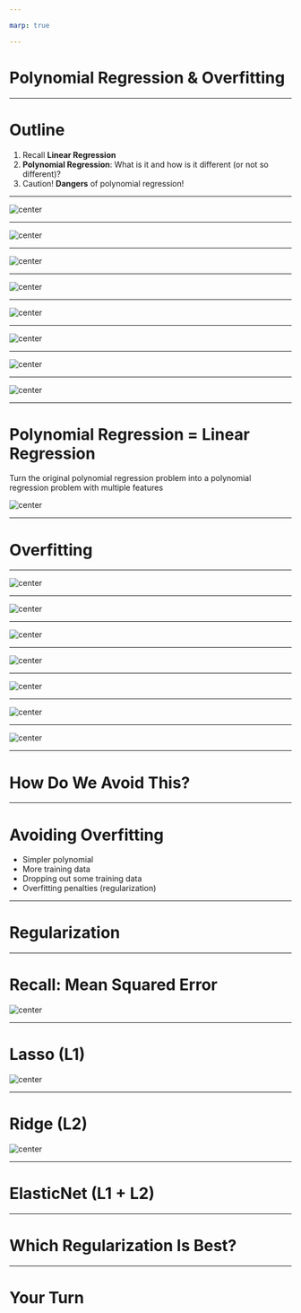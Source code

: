 ```yaml
---

marp: true

---
```


<style>
img[alt~="center"] {
  display: block;
  margin: 0 auto;
}
</style>

# Polynomial Regression & Overfitting

---

# Outline

1.  Recall **Linear Regression**
1.  **Polynomial Regression**: What is it and how is it different (or not so different)?
1.  Caution! **Dangers** of polynomial regression!

---

![center](res/polynomialregression1.gif)

<!--
We have seen linear regression and have implemented it using scikit-learn. We found the line of best fit using optimizers such as gradient descent. Though linear regression can be a powerful predictive tool, it isn't appropriate for all types of regression problems.

* Image name: res/polynomialregression1.gif
  * Repo link: https://github.com/google/applied-machine-learning-intensive/tree/master/content/03_regression/04_polynomial_regression/res/polynomialregression1.gif
  * Source https://github.com/google/applied-machine-learning-intensive/tree/master/content/03_regression/04_polynomial_regression/res/polynomialregression1.gif by Author Google LLC under License Copyright [2020] Google LLC.
-->

---

![center](res/polynomialregression2.png)

<!--
Take a look at this dataset for a few seconds. See if you can find a good spot to place a line.

* Image name: res/polynomialregression2.png
  * Repo link: https://github.com/google/applied-machine-learning-intensive/tree/master/content/03_regression/04_polynomial_regression/res/polynomialregression2.png
  * Source https://github.com/google/applied-machine-learning-intensive/tree/master/content/03_regression/04_polynomial_regression/res/polynomialregression2.png by Author Google LLC under License Copyright [2020] Google LLC.
-->

---

![center](res/polynomialregression3.png)

<!--
This is the line that the closed form of linear regression would create. It doesn't look like a very good fit, does it? The R-squared score for this line is actually 0.228.

* Image name: res/polynomialregression3.png
  * Repo link: https://github.com/google/applied-machine-learning-intensive/tree/master/content/03_regression/04_polynomial_regression/res/polynomialregression3.png
  * Source https://github.com/google/applied-machine-learning-intensive/tree/master/content/03_regression/04_polynomial_regression/res/polynomialregression3.png by Author Google LLC under License Copyright [2020] Google LLC.
-->

---

![center](res/polynomialregression4.png)

<!--
We can see that if we introduce a polynomial line (in this case, a 2nd degree polynomial), we get a much better looking fit. The R-squared score is now 0.790.

* Image name: res/polynomialregression4.png
  * Repo link: https://github.com/google/applied-machine-learning-intensive/tree/master/content/03_regression/04_polynomial_regression/res/polynomialregression4.png
  * Source https://github.com/google/applied-machine-learning-intensive/tree/master/content/03_regression/04_polynomial_regression/res/polynomialregression4.png by Author Google LLC under License Copyright [2020] Google LLC.
-->

---

![center](res/polynomialregression5.png)

<!--
Here are a few examples of polynomial equations. The topmost is the linear equation we are used to. The next is commonly called a quadratic equation. The third is a cubic equation. The number of factors you can add to the equation is theoretically unbounded, though you'll pay a computational expense for polynomials of higher degree and also increase the risk of overfitting. We'll get to that soon.

* Image name: res/polynomialregression5.png
  * Repo link: https://github.com/google/applied-machine-learning-intensive/tree/master/content/03_regression/04_polynomial_regression/res/polynomialregression5.png
  * Source https://github.com/google/applied-machine-learning-intensive/tree/master/content/03_regression/04_polynomial_regression/res/polynomialregression5.png by Author Google LLC under License Copyright [2020] Google LLC.
-->

---

![center](res/polynomialregression6.png)

<!--
@Exercise (3 minutes) {
Ask students to turn to a partner next to them and discuss the two questions on the slide.
}

* Image name: res/polynomialregression6.png
  * Repo link: https://github.com/google/applied-machine-learning-intensive/tree/master/content/03_regression/04_polynomial_regression/res/polynomialregression6.png
  * Source https://github.com/google/applied-machine-learning-intensive/tree/master/content/03_regression/04_polynomial_regression/res/polynomialregression6.png by Author Google LLC under License Copyright [2020] Google LLC.
-->

---

![center](res/polynomialregression7.png)

<!--
This dataset was actually randomly generated based on a polynomial equation with some random noise. You can see the original polynomial line drawn in green on the chart. Our predicted line in red isn't perfect by any means. You can see a much sharper slope at both ends, but it is still better than a straight-line fit.

* Image name: res/polynomialregression7.png
  * Repo link: https://github.com/google/applied-machine-learning-intensive/tree/master/content/03_regression/04_polynomial_regression/res/polynomialregression7.png
  * Source https://github.com/google/applied-machine-learning-intensive/tree/master/content/03_regression/04_polynomial_regression/res/polynomialregression7.png by Author Google LLC under License Copyright [2020] Google LLC.
-->

---

![center](res/polynomialregression8.png)

<!--
If we understand the process behind polynomial regression, we can see that it is not so different from linear regression. Ultimately, in order to reduce error in our model, we are still attempting to find the most accurate weights and biases we can find.

* Image name: res/polynomialregression8.png
  * Repo link: https://github.com/google/applied-machine-learning-intensive/tree/master/content/03_regression/04_polynomial_regression/res/polynomialregression8.png
  * Source https://github.com/google/applied-machine-learning-intensive/tree/master/content/03_regression/04_polynomial_regression/res/polynomialregression8.png by Author Google LLC under License Copyright [2020] Google LLC.
-->

---

# Polynomial Regression = Linear Regression

Turn the original polynomial regression problem into a polynomial regression problem with multiple features

![center](res/polynomialregression19.png)

<!--
To find the weights and biases for a polynomial regression model, we recast the problem as a multivariate linear regression problem. Then we are able to use all the machinery we've already developed to "learn" the parameters.

* Image name: res/polynomialregression19.png
  * Repo link: https://github.com/google/applied-machine-learning-intensive/tree/master/content/03_regression/04_polynomial_regression/res/polynomialregression19.png
  * Source https://github.com/google/applied-machine-learning-intensive/tree/master/content/03_regression/04_polynomial_regression/res/polynomialregression19.png by Author Google LLC under License Copyright [2020] Google LLC.
-->

---

# Overfitting

<!--
We will now explore the potential dangers of using higher-order polynomial fits.
-->

---

![center](res/polynomialregression9.png)

<!--
What could possibly go wrong if we use a polynomial model to fit the following data? Brainstorm some ideas.

* Image name: res/polynomialregression9.png
  * Repo link: https://github.com/google/applied-machine-learning-intensive/tree/master/content/03_regression/04_polynomial_regression/res/polynomialregression9.png
  * Source https://github.com/google/applied-machine-learning-intensive/tree/master/content/03_regression/04_polynomial_regression/res/polynomialregression9.png by Author Google LLC under License Copyright [2020] Google LLC.
-->

---

![center](res/polynomialregression10.png)

<!--
*Pretend to throw one more data point into (B) in a region where the curve does not pass through (perhaps above the second valley).*

It is clear that (B) is not able to generalize to new data points.

* Image name: res/polynomialregression10.png
  * Repo link: https://github.com/google/applied-machine-learning-intensive/tree/master/content/03_regression/04_polynomial_regression/res/polynomialregression10.png
  * Source https://github.com/google/applied-machine-learning-intensive/tree/master/content/03_regression/04_polynomial_regression/res/polynomialregression10.png by Author Google LLC under License Copyright [2020] Google LLC.
-->

---

![center](res/polynomialregression11.jpg)

<!--
Let's think of overfitting by looking into clothing. Here, we have a person wearing a reasonably well-fitting shirt.

* Image name: res/polynomialregression11.jpg
  * Repo link: https://github.com/google/applied-machine-learning-intensive/tree/master/content/03_regression/04_polynomial_regression/res/polynomialregression11.jpg
  * Source https://unsplash.com/photos/q8U1YgBaRQk by Author NordWood Themes https://unsplash.com/@nordwood under License https://unsplash.com/license.
-->

---

![center](res/polynomialregression12.jpg)

<!--
Clothing can be a little more form-fitting, which reduces the number of people that it will fit. This is overfitting. You can think of it like a custom-tailored suit of armor that you could never lend to someone else.

* Image name: res/polynomialregression12.jpg
  * Repo link: https://github.com/google/applied-machine-learning-intensive/tree/master/content/03_regression/04_polynomial_regression/res/polynomialregression12.jpg
  * Source https://unsplash.com/photos/GDre1q4wEJk by Author Hugo L. Casanova https://unsplash.com/@hlcasan under License https://unsplash.com/license.
-->

---

![center](res/polynomialregression13.jpg)

<!--
There is the other extreme, where you make clothing so loose that just about anyone could wear it. This would be underfitting.

* Image name: res/polynomialregression13.jpg
  * Repo link: https://github.com/google/applied-machine-learning-intensive/tree/master/content/03_regression/04_polynomial_regression/res/polynomialregression13.jpg
  * Source https://unsplash.com/photos/Z1X6cXjn7GQ by Author Lewis Parsons https://unsplash.com/@lewypee under License https://unsplash.com/license.
-->

---

![center](res/polynomialregression14.jpg)

<!--
Most of the time, you probably just want a simple, midsized, unisex t-shirt of a given style.

* Image name: res/polynomialregression14.jpg
  * Repo link: https://github.com/google/applied-machine-learning-intensive/tree/master/content/03_regression/04_polynomial_regression/res/polynomialregression14.jpg
  * Source https://unsplash.com/photos/WWesmHEgXDs by Author Anomaly https://unsplash.com/@anomaly under License https://unsplash.com/license.
-->

---

![center](res/polynomialregression15.png)

<!--
So how does this apply to real data? Here is an illustration of overfitting a regression model. You can see how the regression line perfectly fits the data points on the graph, but it can't necessarily predict well for future x-values.

https://en.wikipedia.org/wiki/Overfitting

* Image name: res/polynomialregression15.png
  * Repo link: https://github.com/google/applied-machine-learning-intensive/tree/master/content/03_regression/04_polynomial_regression/res/polynomialregression15.png
  * Source https://github.com/google/applied-machine-learning-intensive/tree/master/content/03_regression/04_polynomial_regression/res/polynomialregression15.png by Author Google LLC under License Copyright [2020] Google LLC.
-->

---

# How Do We Avoid This?

<!--
Given the problem of a polynomial fitting data too closely, how would you avoid overfitting?

*Give students some time to throw out some ideas.*
-->

---

# Avoiding Overfitting

* Simpler polynomial
* More training data
* Dropping out some training data
* Overfitting penalties (regularization)

<!--
Here are some of the most common ways to avoid overfitting.

Using a polynomial function with fewer degrees is one way. If your model is introducing enough curvature to cross most training data points, then use fewer degrees in your polynomial.

Another tactic is to use more data to train your model. As your dataset grows in size, it will likely also grow in diversity and create a model that is less overfitted.

If you can't collect more data to train your model, it might be possible to drop some data out of the training set to reduce the ability for your model to overfit.

And finally, there are strategies for adding penalties to the model to make even a high-degree polynomial less likely to overfit. Some common strategies are called Lasso, Ridge, and ElasticNet. We'll look at each of these more closely, and you'll experiment with them in your lab exercise.
-->

---

# Regularization

<!--
Regularization is a method of "shrinking" the coefficients in the learned equation. There are many types of regularizers, but we will look at the most common ones here. They are Lasso, Ridge, and ElasticNet.

https://medium.com/@yongddeng/regression-analysis-lasso-ridge-and-elastic-net-9e65dc61d6d3
-->

---

# Recall: Mean Squared Error

![center](res/polynomialregression20.png)

<!--
As a reminder, this is the equation of a common loss function, the mean squared error.

In this equation we have the following:

Line 1: (y_true - y_pred) is the error between the true target and the predicted target from the model.

Line 2: Recall that y_pred came from a linear regression equation, which can be written in matrix notation. Theta is a vector consisting of the bias term and the weights, and X is our features.

Line 3: Completing the matrix multiplication and writing the multivariate regression formula using the notation:
  * n = number of rows in the training data
  * p = coefficients in the equation (also number of features)
  * y_true = true target value
  * theta_0 = intercept
  * theta_j = coefficients of the polynomial equation
  * x_i = feature values

* Image name: res/polynomialregression20.png
  * Repo link: https://github.com/google/applied-machine-learning-intensive/tree/master/content/03_regression/04_polynomial_regression/res/polynomialregression20.png
  * Source https://github.com/google/applied-machine-learning-intensive/tree/master/content/03_regression/04_polynomial_regression/res/polynomialregression20.png by Author Google LLC under License Copyright [2020] Google LLC.
-->

---

# Lasso (L1)

![center](res/polynomialregression17.png)

<!--
What does it mean to shrink coefficients? It effectively means to increase the value of the loss function as the coefficients are calculated.

Lasso is L1 regression. This means that it uses the absolute value of the coefficients and appends them to the output of the loss function. We can see that by adding the absolute value of theta_j (a positive number), the cost function is always slightly larger than the regular MSE loss function. This is going to force the model to make the thetas slightly smaller.

Smaller coefficients make the model "more linear." For example, imagine we have y = theta_0 + theta_1(x) + theta_2(x^2) + theta_3(x^3), where theta_2 and theta_3 are very very small (almost 0). Then the function is almost linear. So smaller coefficients effectively control the model to scale back curvature and reduce overfitting.

LASSO is an acronym for "Least Absolute Shrinkage and Selection Operator."

Due to the L1 regularization, some of the coefficients may actually equal zero. How many coefficients go to zero depends on the regularization parameter λ, which is chosen/tuned by cross-validation. Because of the fact that some coefficients may go to zero, L1 regularization can be used for dimensionality reduction. That is, we can identify which features are most important for predicting our target and remove the features whose coefficient goes to zero.

* Image name: res/polynomialregression17.png
  * Repo link: https://github.com/google/applied-machine-learning-intensive/tree/master/content/03_regression/04_polynomial_regression/res/polynomialregression17.png
  * Source https://github.com/google/applied-machine-learning-intensive/tree/master/content/03_regression/04_polynomial_regression/res/polynomialregression17.png by Author Google LLC under License Copyright [2020] Google LLC.
-->

---

# Ridge (L2)

![center](res/polynomialregression18.png)

<!--
Ridge regularization looks similar to LASSO, but instead of appending the sum of absolute values of coefficients to the loss function, it appends the sum of squares of coefficients.

Ridge regularization seeks the value of λ that minimizes the penalized or regularized RSS (residual sum of squares). As the L2 norm is differentiable, problems using the method can be solved by gradient descent.

* Image name: res/polynomialregression18.png
  * Repo link: https://github.com/google/applied-machine-learning-intensive/tree/master/content/03_regression/04_polynomial_regression/res/polynomialregression18.png
  * Source https://github.com/google/applied-machine-learning-intensive/tree/master/content/03_regression/04_polynomial_regression/res/polynomialregression18.png by Author Google LLC under License Copyright [2020] Google LLC.
-->

---

# ElasticNet (L1 + L2)

<!--
ElasticNet is the combination of L1 and L2 regularization applied to the loss function.

https://en.wikipedia.org/wiki/Elastic_net_regularization
-->

---

# Which Regularization Is Best?

<!--
It depends.

- L1 regularization can drive coefficients to zero, and it tends to produce a sparse model (and result in feature selection).
- L2 regularization is less likely to drive coefficients to zero, and it tends to produce a more dense model.
- ElasticNet, as a compromise, works well in many situations.

It is probably worth experimenting with each method to see which works best for your particular model.
-->

---

# Your Turn

